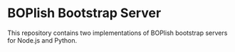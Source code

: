 BOPlish Bootstrap Server
========================

This repository contains two implementations of BOPlish bootstrap servers for Node.js and Python. 
